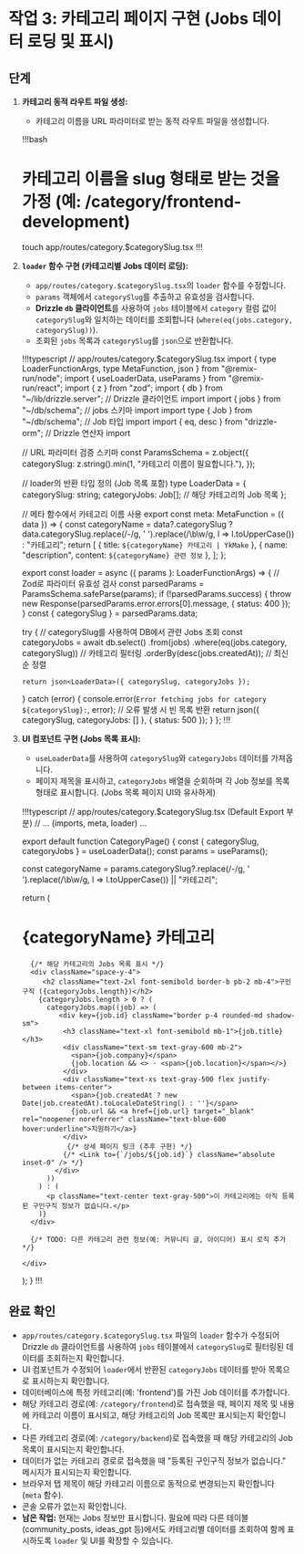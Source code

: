 # 작업 3: 카테고리 페이지 구현 (Jobs 데이터 로딩 및 표시)

## 단계

1.  **카테고리 동적 라우트 파일 생성:**
    *   카테고리 이름을 URL 파라미터로 받는 동적 라우트 파일을 생성합니다.

    !!!bash
    # 카테고리 이름을 slug 형태로 받는 것을 가정 (예: /category/frontend-development)
    touch app/routes/category.$categorySlug.tsx
    !!!

2.  **`loader` 함수 구현 (카테고리별 Jobs 데이터 로딩):**
    *   `app/routes/category.$categorySlug.tsx`의 `loader` 함수를 수정합니다.
    *   `params` 객체에서 `categorySlug`를 추출하고 유효성을 검사합니다.
    *   **Drizzle `db` 클라이언트**를 사용하여 `jobs` 테이블에서 `category` 컬럼 값이 `categorySlug`와 일치하는 데이터를 조회합니다 (`where(eq(jobs.category, categorySlug))`).
    *   조회된 `jobs` 목록과 `categorySlug`를 `json`으로 반환합니다.

    !!!typescript
    // app/routes/category.$categorySlug.tsx
    import { type LoaderFunctionArgs, type MetaFunction, json } from "@remix-run/node";
    import { useLoaderData, useParams } from "@remix-run/react";
    import { z } from "zod";
    import { db } from "~/lib/drizzle.server"; // Drizzle 클라이언트 import
    import { jobs } from "~/db/schema";          // jobs 스키마 import
    import type { Job } from "~/db/schema";       // Job 타입 import
    import { eq, desc } from "drizzle-orm";         // Drizzle 연산자 import

    // URL 파라미터 검증 스키마
    const ParamsSchema = z.object({
      categorySlug: z.string().min(1, "카테고리 이름이 필요합니다."),
    });

    // loader의 반환 타입 정의 (Job 목록 포함)
    type LoaderData = {
      categorySlug: string;
      categoryJobs: Job[]; // 해당 카테고리의 Job 목록
    };

    // 메타 함수에서 카테고리 이름 사용
    export const meta: MetaFunction<typeof loader> = ({ data }) => {
      const categoryName = data?.categorySlug ? data.categorySlug.replace(/-/g, ' ').replace(/\b\w/g, l => l.toUpperCase()) : "카테고리";
      return [
        { title: `${categoryName} 카테고리 | YkMake` },
        { name: "description", content: `${categoryName} 관련 정보` },
      ];
    };

    export const loader = async ({ params }: LoaderFunctionArgs) => {
      // Zod로 파라미터 유효성 검사
      const parsedParams = ParamsSchema.safeParse(params);
      if (!parsedParams.success) {
        throw new Response(parsedParams.error.errors[0].message, { status: 400 });
      }
      const { categorySlug } = parsedParams.data;

      try {
        // categorySlug를 사용하여 DB에서 관련 Jobs 조회
        const categoryJobs = await db.select()
            .from(jobs)
            .where(eq(jobs.category, categorySlug)) // 카테고리 필터링
            .orderBy(desc(jobs.createdAt)); // 최신순 정렬

        return json<LoaderData>({ categorySlug, categoryJobs });

      } catch (error) {
        console.error(`Error fetching jobs for category ${categorySlug}:`, error);
        // 오류 발생 시 빈 목록 반환
        return json<LoaderData>({ categorySlug, categoryJobs: [] }, { status: 500 });
      }
    };
    !!!

3.  **UI 컴포넌트 구현 (Jobs 목록 표시):**
    *   `useLoaderData`를 사용하여 `categorySlug`와 `categoryJobs` 데이터를 가져옵니다.
    *   페이지 제목을 표시하고, `categoryJobs` 배열을 순회하며 각 Job 정보를 목록 형태로 표시합니다. (Jobs 목록 페이지 UI와 유사하게)

    !!!typescript
    // app/routes/category.$categorySlug.tsx (Default Export 부분)
    // ... (imports, meta, loader) ...

    export default function CategoryPage() {
      const { categorySlug, categoryJobs } = useLoaderData<LoaderData>();
      const params = useParams();

      const categoryName = params.categorySlug?.replace(/-/g, ' ').replace(/\b\w/g, l => l.toUpperCase()) || "카테고리";

      return (
        <div className="container mx-auto max-w-4xl px-4 py-8">
          <h1 className="text-3xl font-bold mb-6">{categoryName} 카테고리</h1>

          {/* 해당 카테고리의 Jobs 목록 표시 */} 
          <div className="space-y-4">
             <h2 className="text-2xl font-semibold border-b pb-2 mb-4">구인구직 ({categoryJobs.length})</h2>
            {categoryJobs.length > 0 ? (
              categoryJobs.map((job) => (
                 <div key={job.id} className="border p-4 rounded-md shadow-sm">
                  <h3 className="text-xl font-semibold mb-1">{job.title}</h3>
                  <div className="text-sm text-gray-600 mb-2">
                    <span>{job.company}</span>
                    {job.location && <> · <span>{job.location}</span></>}
                  </div>
                  <div className="text-xs text-gray-500 flex justify-between items-center">
                    <span>{job.createdAt ? new Date(job.createdAt).toLocaleDateString() : ''}</span>
                    {job.url && <a href={job.url} target="_blank" rel="noopener noreferrer" className="text-blue-600 hover:underline">지원하기</a>}
                  </div>
                   {/* 상세 페이지 링크 (추후 구현) */}
                  {/* <Link to={`/jobs/${job.id}`} className="absolute inset-0" /> */}
                </div>
              ))
            ) : (
              <p className="text-center text-gray-500">이 카테고리에는 아직 등록된 구인구직 정보가 없습니다.</p>
            )}
          </div>
          
          {/* TODO: 다른 카테고리 관련 정보(예: 커뮤니티 글, 아이디어) 표시 로직 추가 */} 

        </div>
      );
    }
    !!!

## 완료 확인

*   `app/routes/category.$categorySlug.tsx` 파일의 `loader` 함수가 수정되어 Drizzle `db` 클라이언트를 사용하여 `jobs` 테이블에서 `categorySlug`로 필터링된 데이터를 조회하는지 확인합니다.
*   UI 컴포넌트가 수정되어 `loader`에서 반환된 `categoryJobs` 데이터를 받아 목록으로 표시하는지 확인합니다.
*   데이터베이스에 특정 카테고리(예: 'frontend')를 가진 Job 데이터를 추가합니다.
*   해당 카테고리 경로(예: `/category/frontend`)로 접속했을 때, 페이지 제목 및 내용에 카테고리 이름이 표시되고, 해당 카테고리의 Job 목록만 표시되는지 확인합니다.
*   다른 카테고리 경로(예: `/category/backend`)로 접속했을 때 해당 카테고리의 Job 목록이 표시되는지 확인합니다.
*   데이터가 없는 카테고리 경로로 접속했을 때 "등록된 구인구직 정보가 없습니다." 메시지가 표시되는지 확인합니다.
*   브라우저 탭 제목이 해당 카테고리 이름으로 동적으로 변경되는지 확인합니다 (`meta` 함수).
*   콘솔 오류가 없는지 확인합니다.
*   **남은 작업:** 현재는 Jobs 정보만 표시합니다. 필요에 따라 다른 테이블(community_posts, ideas_gpt 등)에서도 카테고리별 데이터를 조회하여 함께 표시하도록 `loader` 및 UI를 확장할 수 있습니다. 